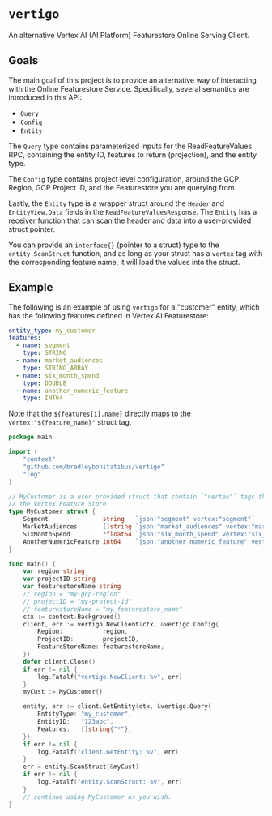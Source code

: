 # `vertigo`

An alternative Vertex AI (AI Platform) Featurestore Online Serving Client.

## Goals

The main goal of this project is to provide an alternative way of interacting with the Online Featurestore
Service. Specifically, several semantics are introduced in this API:

- `Query`
- `Config`
- `Entity`

The `Query` type contains parameterized inputs for the ReadFeatureValues RPC, containing
the entity ID, features to return (projection), and the entity type.

The `Config` type contains project level configuration, around the GCP Region, GCP Project ID,
and the Featurestore you are querying from.

Lastly, the `Entity` type is a wrapper struct around the `Header` and `EntityView.Data`
fields in the `ReadFeatureValuesResponse`.
The `Entity` has a receiver function that can scan the header and data into a user-provided
struct pointer.

You can provide an `interface{}` (pointer to a struct) type to the `entity.ScanStruct` function,
and as long as your struct has a `vertex` tag with the corresponding feature name, it will
load the values into the struct.

## Example

The following is an example of using `vertigo` for a "customer" entity, which has the following features
defined in Vertex AI Featurestore:

```yaml
entity_type: my_customer
features:
  - name: segment
    type: STRING
  - name: market_audiences
    type: STRING_ARRAY
  - name: six_month_spend
    type: DOUBLE
  - name: another_numeric_feature
    type: INT64 
```

Note that the `${features[i].name}` directly maps to the `vertex:"${feature_name}"` struct tag.

```go
package main

import (
	"context"
	"github.com/bradleybonitatibus/vertigo"
	"log"
)

// MyCustomer is a user provided struct that contain `"vertex"` tags that map to the entity feature ID in
// the Vertex Feature Store.
type MyCustomer struct {
	Segment               string   `json:"segment" vertex:"segment"`
	MarketAudiences       []string `json:"market_audiences" vertex:"market_audiences"`
	SixMonthSpend         *float64 `json:"six_month_spend" vertex:"six_month_spend"`
	AnotherNumericFeature int64    `json:"another_numeric_feature" vertex:"another_numeric_feature"`
}

func main() {
	var region string
	var projectID string
	var featurestoreName string
	// region = "my-gcp-region"
	// projectID = "my-project-id"
	// featurestoreName = "my_featurestore_name"
	ctx := context.Background()
	client, err := vertigo.NewClient(ctx, &vertigo.Config{
		Region:           region,
		ProjectID:        projectID,
		FeatureStoreName: featurestoreName,
	})
	defer client.Close()
	if err != nil {
		log.Fatalf("vertigo.NewClient: %v", err)
	}
	myCust := MyCustomer{}

	entity, err := client.GetEntity(ctx, &vertigo.Query{
		EntityType: "my_customer",
		EntityID:   "123abc",
		Features:   []string{"*"},
	})
	if err != nil {
		log.Fatalf("client.GetEntity: %v", err)
	}
	err = entity.ScanStruct(&myCust)
	if err != nil {
		log.Fatalf("entity.ScanStruct: %v", err)
	}
	// continue using MyCustomer as you wish.
}
```
